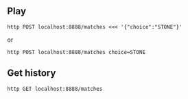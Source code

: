 

## Play

`http POST localhost:8888/matches <<< '{"choice":"STONE"}'`

or

`http POST localhost:8888/matches choice=STONE`

## Get history

`http GET localhost:8888/matches`
